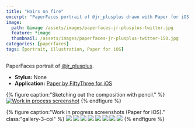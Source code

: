 ```yaml
---
title: "Hairs on fire"
excerpt: "PaperFaces portrait of @jr_plusplus drawn with Paper for iOS on an iPad."
image: 
  path: &image /assets/images/paperfaces-jr-plusplus-twitter.jpg 
  feature: *image
  thumbnail: /assets/images/paperfaces-jr-plusplus-twitter-150.jpg
categories: [paperfaces]
tags: [portrait, illustration, Paper for iOS]
---
```


PaperFaces portrait of [@jr_plusplus](https://twitter.com/jr_plusplus).

* **Stylus:** None
* **Application:** [Paper by FiftyThree for iOS](http://www.fiftythree.com/paper)

{% figure caption:"Sketching out the composition with pencil." %}
[![Work in process screenshot](/assets/images/paperfaces-jr-plusplus-process-1-750.jpg)](/assets/images/paperfaces-jr-plusplus-process-1-lg.jpg)
{% endfigure %}

{% figure caption:"Work in progress screenshots (Paper for iOS)." class:"gallery-3-col" %}
[![](/assets/images/paperfaces-jr-plusplus-process-2-600.jpg)](/assets/images/paperfaces-jr-plusplus-process-2-lg.jpg)
[![](/assets/images/paperfaces-jr-plusplus-process-3-600.jpg)](/assets/images/paperfaces-jr-plusplus-process-3-lg.jpg)
[![](/assets/images/paperfaces-jr-plusplus-process-4-600.jpg)](/assets/images/paperfaces-jr-plusplus-process-4-lg.jpg)
[![](/assets/images/paperfaces-jr-plusplus-process-5-600.jpg)](/assets/images/paperfaces-jr-plusplus-process-5-lg.jpg)
[![](/assets/images/paperfaces-jr-plusplus-process-6-600.jpg)](/assets/images/paperfaces-jr-plusplus-process-6-lg.jpg)
[![](/assets/images/paperfaces-jr-plusplus-process-7-600.jpg)](/assets/images/paperfaces-jr-plusplus-process-7-lg.jpg)
[![](/assets/images/paperfaces-jr-plusplus-process-8-600.jpg)](/assets/images/paperfaces-jr-plusplus-process-8-lg.jpg)
[![](/assets/images/paperfaces-jr-plusplus-process-9-600.jpg)](/assets/images/paperfaces-jr-plusplus-process-9-lg.jpg)
{% endfigure %}
